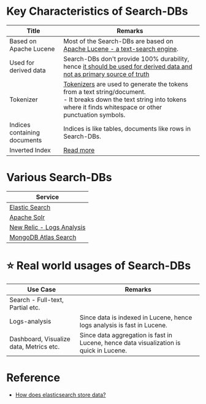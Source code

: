 # Key Characteristics of Search-DBs

| Title                        | Remarks                                                                                                                                                                                                                                                                 |
|------------------------------|-------------------------------------------------------------------------------------------------------------------------------------------------------------------------------------------------------------------------------------------------------------------------|
| Based on Apache Lucene       | Most of the Search-DBs are based on [Apache Lucene - a text-search engine](https://lucene.apache.org/core/).                                                                                                                                                            |
| Used for derived data        | Search-DBs don't provide 100% durability, hence [it should be used for derived data and not as primary source of truth](https://bonsai.io/blog/why-elasticsearch-should-not-be-your-primary-data-store)                                                                 |
| Tokenizer                    | [Tokenizers](https://lucene.apache.org/core/7_3_1/core/org/apache/lucene/analysis/Tokenizer.html) are used to generate the tokens from a text string/document.<br/>- It breaks down the text string into tokens where it finds whitespace or other punctuation symbols. |
| Indices containing documents | Indices is like tables, documents like rows in Search-DBs.                                                                                                                                                                                                              |
| Inverted Index               | [Read more](../DataStructuresUsedInDB/InvertedIndex.md)                                                                                                                                                                                                                     |

# Various Search-DBs

| Service                                                                     |
|-----------------------------------------------------------------------------|
| [Elastic Search](ElasticSearch/Readme.md)                                   |
| [Apache Solr](ApacheSolr.md)                                                |
| [New Relic - Logs Analysis](../../12_ObservabilityLogsServices/NewRelic.md) |
| [MongoDB Atlas Search](MongoAtlasSearch.md)                                 |

# :star: Real world usages of Search-DBs

| Use Case                                | Remarks                                                                                |
|-----------------------------------------|----------------------------------------------------------------------------------------|
| Search - Full-text, Partial etc.        |                                                                                        |
| Logs-analysis                           | Since data is indexed in Lucene, hence logs analysis is fast in Lucene.                |
| Dashboard, Visualize data, Metrics etc. | Since data aggregation is fast in Lucene, hence data visualization is quick in Lucene. |

# Reference
- [How does elasticsearch store data?](https://stackoverflow.com/questions/57328151/how-does-elasticsearch-store-data)